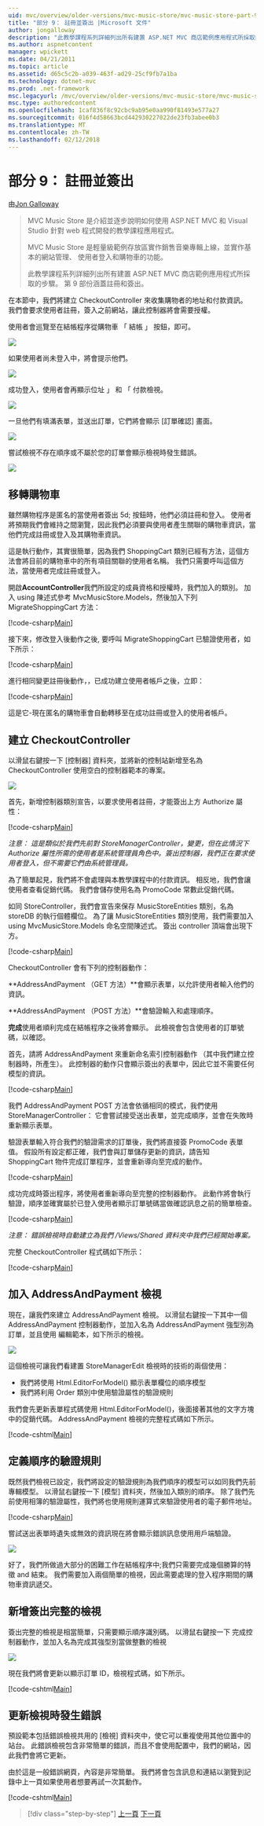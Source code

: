 ```yaml
---
uid: mvc/overview/older-versions/mvc-music-store/mvc-music-store-part-9
title: "部分 9： 註冊並簽出 |Microsoft 文件"
author: jongalloway
description: "此教學課程系列詳細列出所有建置 ASP.NET MVC 商店範例應用程式所採取的步驟。 第 9 部份涵蓋註冊和簽出。"
ms.author: aspnetcontent
manager: wpickett
ms.date: 04/21/2011
ms.topic: article
ms.assetid: d65c5c2b-a039-463f-ad29-25cf9fb7a1ba
ms.technology: dotnet-mvc
ms.prod: .net-framework
msc.legacyurl: /mvc/overview/older-versions/mvc-music-store/mvc-music-store-part-9
msc.type: authoredcontent
ms.openlocfilehash: 1caf836f8c92cbc9ab95e0aa990f81493e577a27
ms.sourcegitcommit: 016f4d58663bcd442930227022de23fb3abee0b3
ms.translationtype: MT
ms.contentlocale: zh-TW
ms.lasthandoff: 02/12/2018
---
```

<a name="part-9-registration-and-checkout"></a>部分 9： 註冊並簽出
====================
由[Jon Galloway](https://github.com/jongalloway)

> MVC Music Store 是介紹並逐步說明如何使用 ASP.NET MVC 和 Visual Studio 針對 web 程式開發的教學課程應用程式。  
>   
> MVC Music Store 是輕量級範例存放區實作銷售音樂專輯上線，並實作基本的網站管理、 使用者登入和購物車的功能。  
>   
> 此教學課程系列詳細列出所有建置 ASP.NET MVC 商店範例應用程式所採取的步驟。 第 9 部份涵蓋註冊和簽出。


在本節中，我們將建立 CheckoutController 來收集購物者的地址和付款資訊。 我們會要求使用者註冊，簽入之前網站，讓此控制器將會需要授權。

使用者會巡覽至在結帳程序從購物車 「 結帳 」 按鈕，即可。

![](mvc-music-store-part-9/_static/image1.jpg)

如果使用者尚未登入中，將會提示他們。

![](mvc-music-store-part-9/_static/image1.png)

成功登入，使用者會再顯示位址 」 和 「 付款檢視。

![](mvc-music-store-part-9/_static/image2.png)

一旦他們有填滿表單，並送出訂單，它們將會顯示 [訂單確認] 畫面。

![](mvc-music-store-part-9/_static/image3.png)

嘗試檢視不存在順序或不屬於您的訂單會顯示檢視時發生錯誤。

![](mvc-music-store-part-9/_static/image4.png)

## <a name="migrating-the-shopping-cart"></a>移轉購物車

雖然購物程序是匿名的當使用者簽出 5d; 按鈕時，他們必須註冊和登入。 使用者將預期我們會維持之間瀏覽，因此我們必須要與使用者產生關聯的購物車資訊，當他們完成註冊或登入及其購物車資訊。

這是執行動作，其實很簡單，因為我們 ShoppingCart 類別已經有方法，這個方法會將目前的購物車中的所有項目關聯的使用者名稱。 我們只需要呼叫這個方法，當使用者完成註冊或登入。

開啟**AccountController**我們所設定的成員資格和授權時，我們加入的類別。 加入 using 陳述式參考 MvcMusicStore.Models，然後加入下列 MigrateShoppingCart 方法：

[!code-csharp[Main](mvc-music-store-part-9/samples/sample1.cs)]

接下來，修改登入後動作之後, 要呼叫 MigrateShoppingCart 已驗證使用者，如下所示：

[!code-csharp[Main](mvc-music-store-part-9/samples/sample2.cs)]

進行相同變更註冊後動作，，已成功建立使用者帳戶之後，立即：

[!code-csharp[Main](mvc-music-store-part-9/samples/sample3.cs)]

這是它-現在匿名的購物車會自動轉移至在成功註冊或登入的使用者帳戶。

## <a name="creating-the-checkoutcontroller"></a>建立 CheckoutController

以滑鼠右鍵按一下 [控制器] 資料夾，並將新的控制站新增至名為 CheckoutController 使用空白的控制器範本的專案。

![](mvc-music-store-part-9/_static/image5.png)

首先，新增控制器類別宣告，以要求使用者註冊，才能簽出上方 Authorize 屬性：

[!code-csharp[Main](mvc-music-store-part-9/samples/sample4.cs)]

*注意： 這是類似於我們先前對 StoreManagerController，變更，但在此情況下 Authorize 屬性所需的使用者是系統管理員角色中。簽出控制器，我們正在要求使用者登入，但不需要它們由系統管理員。*

為了簡單起見，我們將不會處理與本教學課程中的付款資訊。 相反地，我們會讓使用者查看促銷代碼。 我們會儲存使用名為 PromoCode 常數此促銷代碼。

如同 StoreController，我們會宣告來保存 MusicStoreEntities 類別，名為 storeDB 的執行個體欄位。 為了讓 MusicStoreEntities 類別使用，我們需要加入 using MvcMusicStore.Models 命名空間陳述式。 簽出 controller 頂端會出現下方。

[!code-csharp[Main](mvc-music-store-part-9/samples/sample5.cs)]

CheckoutController 會有下列的控制器動作：

**AddressAndPayment （GET 方法）**會顯示表單，以允許使用者輸入他們的資訊。

**AddressAndPayment （POST 方法）**會驗證輸入和處理順序。

**完成**使用者順利完成在結帳程序之後將會顯示。 此檢視會包含使用者的訂單號碼，以確認。

首先，請將 AddressAndPayment 來重新命名索引控制器動作 （其中我們建立控制器時，所產生）。 此控制器的動作只會顯示簽出的表單中，因此它並不需要任何模型的資訊。

[!code-csharp[Main](mvc-music-store-part-9/samples/sample6.cs)]

我們 AddressAndPayment POST 方法會依循相同的模式，我們使用 StoreManagerController： 它會嘗試接受送出表單，並完成順序，並會在失敗時重新顯示表單。

驗證表單輸入符合我們的驗證需求的訂單後，我們將直接簽 PromoCode 表單值。 假設所有設定都正確，我們會與訂單儲存更新的資訊，請告知 ShoppingCart 物件完成訂單程序，並會重新導向至完成的動作。

[!code-csharp[Main](mvc-music-store-part-9/samples/sample7.cs)]

成功完成時簽出程序，將使用者重新導向至完整的控制器動作。 此動作將會執行驗證，順序並確實屬於已登入使用者顯示訂單號碼當做確認訊息之前的簡單檢查。

[!code-csharp[Main](mvc-music-store-part-9/samples/sample8.cs)]

*注意： 錯誤檢視時自動建立為我們 /Views/Shared 資料夾中我們已經開始專案。*

完整 CheckoutController 程式碼如下所示：

[!code-csharp[Main](mvc-music-store-part-9/samples/sample9.cs)]

## <a name="adding-the-addressandpayment-view"></a>加入 AddressAndPayment 檢視

現在，讓我們來建立 AddressAndPayment 檢視。 以滑鼠右鍵按一下其中一個 AddressAndPayment 控制器動作，並加入名為 AddressAndPayment 強型別為訂單，並且使用 編輯範本，如下所示的檢視。

![](mvc-music-store-part-9/_static/image6.png)

這個檢視可讓我們看建置 StoreManagerEdit 檢視時的技術的兩個使用：

- 我們將使用 Html.EditorForModel() 顯示表單欄位的順序模型
- 我們將利用 Order 類別中使用驗證屬性的驗證規則

我們會先更新表單程式碼使用 Html.EditorForModel()，後面接著其他的文字方塊中的促銷代碼。 AddressAndPayment 檢視的完整程式碼如下所示。

[!code-cshtml[Main](mvc-music-store-part-9/samples/sample10.cshtml)]

## <a name="defining-validation-rules-for-the-order"></a>定義順序的驗證規則

既然我們檢視已設定，我們將設定的驗證規則為我們順序的模型可以如同我們先前專輯模型。 以滑鼠右鍵按一下 [模型] 資料夾，然後加入類別的順序。 除了我們先前使用相簿的驗證屬性，我們將也使用規則運算式來驗證使用者的電子郵件地址。

[!code-csharp[Main](mvc-music-store-part-9/samples/sample11.cs)]

嘗試送出表單時遺失或無效的資訊現在將會顯示錯誤訊息使用用戶端驗證。

![](mvc-music-store-part-9/_static/image7.png)

好了，我們所做過大部分的困難工作在結帳程序中;我們只需要完成幾個勝算的特徵 and 結束。 我們需要加入兩個簡單的檢視，因此需要處理的登入程序期間的購物車資訊遞交。

## <a name="adding-the-checkout-complete-view"></a>新增簽出完整的檢視

簽出完整的檢視是相當簡單，只需要顯示順序識別碼。 以滑鼠右鍵按一下 完成控制器動作，並加入名為完成其強型別當做整數的檢視

![](mvc-music-store-part-9/_static/image8.png)

現在我們將會更新以顯示訂單 ID，檢視程式碼，如下所示。

[!code-cshtml[Main](mvc-music-store-part-9/samples/sample12.cshtml)]

## <a name="updating-the-error-view"></a>更新檢視時發生錯誤

預設範本包括錯誤檢視共用的 [檢視] 資料夾中，使它可以重複使用其他位置中的站台。 此錯誤檢視包含非常簡單的錯誤，而且不會使用配置中，我們的網站，因此我們會將它更新。

由於這是一般錯誤網頁，內容是非常簡單。 我們將會包含訊息和連結以瀏覽到記錄中上一頁如果使用者想要再試一次其動作。

[!code-cshtml[Main](mvc-music-store-part-9/samples/sample13.cshtml)]


>[!div class="step-by-step"]
[上一頁](mvc-music-store-part-8.md)
[下一頁](mvc-music-store-part-10.md)
